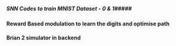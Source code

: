 ##### SNN Codes to train MNIST Dataset - 0 & 1#####

#### Reward Based modulation to learn the digits and optimise path ###

#### Brian 2 simulator in backend ###### 
